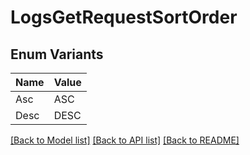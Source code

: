 # LogsGetRequestSortOrder

## Enum Variants

| Name | Value |
|---- | -----|
| Asc | ASC |
| Desc | DESC |


[[Back to Model list]](../README.md#documentation-for-models) [[Back to API list]](../README.md#documentation-for-api-endpoints) [[Back to README]](../README.md)


